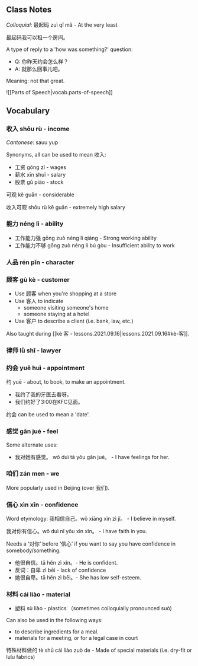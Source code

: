 
## Class Notes

_Colloquial_:
最起码 zuì qǐ mǎ - At the very least

最起码我可以租一个房间。

A type of reply to a 'how was something?' question:
- Q: 你昨天约会怎么样？
- A: 就那么回事儿吧。

Meaning: not that great.

![[Parts of Speech|vocab.parts-of-speech]]

## Vocabulary

### 收入 shōu rù - income

_Cantonese_: sauu yup

Synonyms, all can be used to mean 收入:
- 工资 gōng zī - wages
- 薪水 xīn shuǐ - salary
- 股票 gǔ piào - stock

可观 kě guān - considerable

收入可观 shōu rù kě guān - extremely high salary

### 能力 néng lì - ability

- 工作能力强 gōng zuò néng lì qiáng - Strong working ability
- 工作能力不够 gōng zuò néng lì bú gòu - Insufficient ability to work

### 人品 rén pǐn - character

### 顾客 gù kè - customer

- Use 顾客 when you're shopping at a store
- Use 客人 to indicate
    - someone visiting someone's home
    - someone staying at a hotel
- Use 客户 to describe a client (i.e. bank, law, etc.)

Also taught during [[kè 客 - lessons.2021.09.16|lessons.2021.09.16#kè-客]].

### 律师 lǜ shī - lawyer

### 约会 yuē huì - appointment

约 yuē - about, to book, to make an appointment.
- 我约了我的牙医去看呀。
- 我们约好了3:00在KFC见面。 

约会 can be used to mean a 'date'. 

### 感觉 gǎn jué - feel

Some alternate uses:
- 我对她有感觉。 wǒ duì tā yǒu gǎn jué。 - I have feelings for her.

### 咱们 zán men - we

More popularly used in Beijing (over 我们).

### 信心 xìn xīn - confidence

Word etymology: 我相信自己。wǒ xiāng xìn zì jǐ。 - I believe in myself.

我对你有信心。wǒ duì nǐ yǒu xìn xīn。 - I have faith in you.

Needs a ‘对你’ before ‘信心’ if you want to say you have confidence in somebody/something.

- 他很自信。tā hěn zì xìn。- He is confident.
- 反词：自卑 zì bēi - lack of confidence
- 她很自卑。tā hěn zì bēi。- She has low self-esteem.

### 材料 cái liào - material

- 塑料 sù liào - plastics （sometimes colloquially pronounced suò)

Can also be used in the following ways:
- to describe ingredients for a meal.
- materials for a meeting, or for a legal case in court

特殊材料做的 tè shū cái liào zuò de - Made of special materials (i.e. dry-fit or lulu fabrics)

